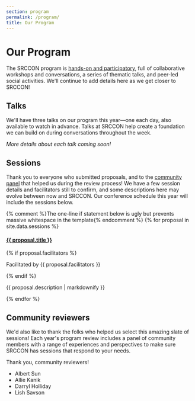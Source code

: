 ```yaml
---
section: program
permalink: /program/
title: Our Program
---
```


# Our Program

The SRCCON program is [hands-on and participatory](/attendees/), full of collaborative workshops and conversations, a series of thematic talks, and peer-led social activities. We'll continue to add details here as we get closer to SRCCON!

## Talks

We'll have three talks on our program this year—one each day, also available to watch in advance. Talks at SRCCON help create a foundation we can build on during conversations throughout the week.

_More details about each talk coming soon!_

## Sessions 

Thank you to everyone who submitted proposals, and to the [community panel](#community-review) that helped us during the review process! We have a few session details and facilitators still to confirm, and some descriptions here may evolve between now and SRCCON. Our conference schedule this year will include the sessions below.

<div class="session-proposal-list">{% comment %}The one-line if statement below is ugly but prevents massive whitespace in the template{% endcomment %}
{% for proposal in site.data.sessions %}
    <div class="session-proposal" id="proposal-{{ proposal.id }}">
        <h4 class="session-title"><a href="#proposal-{{ proposal.id }}">{{ proposal.title }}</a></h4>
        {% if proposal.facilitators %}<p class="facilitator">Facilitated by {{ proposal.facilitators }}</p>{% endif %}
        <p class="session-description">{{ proposal.description | markdownify }}</p>
    </div>
{% endfor %}
</div>

<script src="https://cdnjs.cloudflare.com/ajax/libs/jquery/2.1.3/jquery.min.js"></script>
<script src="/media/js/listfilter.min.js"></script>
<script>
var filter = ListFilter({
    listContainer: '.session-proposal-list',
    filterItemClass: '.session-proposal'
});
</script>

<span id="community-review"></span>

## Community reviewers

We'd also like to thank the folks who helped us select this amazing slate of sessions! Each year's program review includes a panel of community members with a range of experiences and perspectives to make sure SRCCON has sessions that respond to your needs.

Thank you, community reviewers!

* Albert Sun
* Allie Kanik
* Darryl Holliday
* Lish Savson
